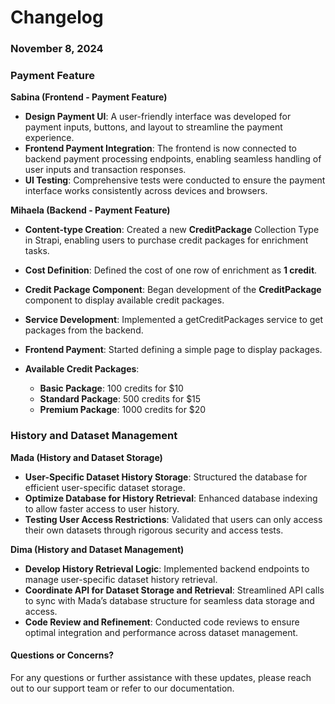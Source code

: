 # Changelog

### November 8, 2024

### Payment Feature

**Sabina (Frontend - Payment Feature)**  
- **Design Payment UI**: A user-friendly interface was developed for payment inputs, buttons, and layout to streamline the payment experience.
- **Frontend Payment Integration**: The frontend is now connected to backend payment processing endpoints, enabling seamless handling of user inputs and transaction responses.
- **UI Testing**: Comprehensive tests were conducted to ensure the payment interface works consistently across devices and browsers.

**Mihaela (Backend - Payment Feature)**  
  - **Content-type Creation**: Created a new **CreditPackage** Collection Type in Strapi, enabling users to purchase credit packages for enrichment tasks.
  - **Cost Definition**: Defined the cost of one row of enrichment as **1 credit**.
  - **Credit Package Component**: Began development of the **CreditPackage** component to display available credit packages.
  - **Service Development**: Implemented a getCreditPackages service to get packages from the backend.
  - **Frontend Payment**: Started defining a simple page to display packages.

- **Available Credit Packages**:
  - **Basic Package**: 100 credits for $10
  - **Standard Package**: 500 credits for $15
  - **Premium Package**: 1000 credits for $20


### History and Dataset Management

**Mada (History and Dataset Storage)**  
- **User-Specific Dataset History Storage**: Structured the database for efficient user-specific dataset storage.
- **Optimize Database for History Retrieval**: Enhanced database indexing to allow faster access to user history.
- **Testing User Access Restrictions**: Validated that users can only access their own datasets through rigorous security and access tests.

**Dima (History and Dataset Management)**  
- **Develop History Retrieval Logic**: Implemented backend endpoints to manage user-specific dataset history retrieval.
- **Coordinate API for Dataset Storage and Retrieval**: Streamlined API calls to sync with Mada’s database structure for seamless data storage and access.
- **Code Review and Refinement**: Conducted code reviews to ensure optimal integration and performance across dataset management.

#### Questions or Concerns?
For any questions or further assistance with these updates, please reach out to our support team or refer to our documentation.
